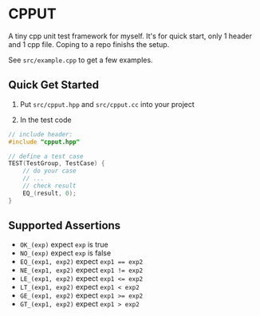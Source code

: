 # CPPUT

A tiny cpp unit test framework for myself. It's for quick start, only 1 header and 1 cpp file. Coping to a repo finishs the setup.

See `src/example.cpp` to get a few examples.

## Quick Get Started

1. Put `src/cpput.hpp` and `src/cpput.cc` into your project

2. In the test code

``` c++
// include header:
#include "cpput.hpp"

// define a test case
TEST(TestGroup, TestCase) {
    // do your case
    // ...
    // check result
    EQ_(result, 0);
}
```

## Supported Assertions

- `OK_(exp)` expect `exp` is true
- `NO_(exp)` expect `exp` is false
- `EQ_(exp1, exp2)` expect `exp1 == exp2`
- `NE_(exp1, exp2)` expect `exp1 != exp2`
- `LE_(exp1, exp2)` expect `exp1 <= exp2`
- `LT_(exp1, exp2)` expect `exp1 < exp2`
- `GE_(exp1, exp2)` expect `exp1 >= exp2`
- `GT_(exp1, exp2)` expect `exp1 > exp2`
